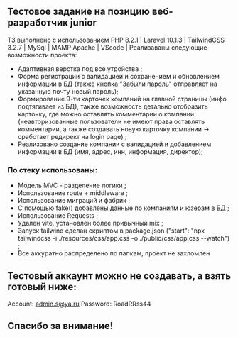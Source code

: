 ## Тестовое задание на позицию веб-разработчик junior

ТЗ выполнено с использованием PHP 8.2.1 | Laravel 10.1.3 | TailwindCSS 3.2.7 | MySql | MAMP Apache | VScode |
Реализаваны следующие возможности проекта:

- Адаптивная верстка под все утройства ;
- Форма регистрации с валидацией и сохранением и обновлением информации в БД (также кнопка "Забыли пароль" отправляет на указанную почту новый пароль);
- Формирование 9-ти карточек компаний на главной страницы (инфо подтягивает из БД), также возможность детально отобразить карточку, где можно оставлять комментарии о компании. (неавторизованные пользователи не имеют права оставлять комментарии, а также создавать новую карточку компании -> сработает редирект на login page) ;
- Реализовано создание компании с валидацией и добавлением информации в БД (имя, адрес, инн, информация, директор);

### По стеку использованы:

- Модель MVC - разделение логики ;
- Использование route + middleware ;
- Использование миграций и фабрик ;
- С помощью fake() добавлены данные по компаниям и юзерам в БД ;
- Использование Requests ;
- Удален vite, установлен более привычный mix ;
- Запуск tailwind сделан скриптом в package.json ("start": "npx tailwindcss -i ./resources/css/app.css -o ./public/css/app.css --watch") ;
- Все аккуратно распределено по папкам, проект не захломлен

## Тестовый аккаунт можно не создавать, а взять готовый ниже:

Account: admin.s@ya.ru
Password: RoadRRss44

## Спасибо за внимание! 
